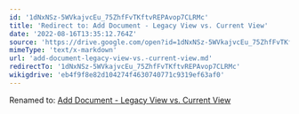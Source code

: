 ```yaml
---
id: '1dNxNSz-5WVkajvcEu_75ZhfFvTKftvREPAvop7CLRMc'
title: 'Redirect to: Add Document - Legacy View vs. Current View'
date: '2022-08-16T13:35:12.764Z'
source: 'https://drive.google.com/open?id=1dNxNSz-5WVkajvcEu_75ZhfFvTKftvREPAvop7CLRMc'
mimeType: 'text/x-markdown'
url: 'add-document-legacy-view-vs.-current-view.md'
redirectTo: '1dNxNSz-5WVkajvcEu_75ZhfFvTKftvREPAvop7CLRMc'
wikigdrive: 'eb4f9f8e82d104274f4630740771c9319ef63af0'
---
```

Renamed to: [Add Document - Legacy View vs. Current View](add-document-legacy-view-vs.-current-view.md)
